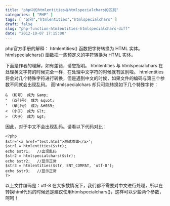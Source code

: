 ```yaml
---
title: "php中的htmlentities与htmlspecialchars的区别"
categories: [ "PHP" ]
tags: [ "区别","htmlentities","htmlspecialchars" ]
draft: false
slug: "php-function-htmlentities-htmlspecialchars-diff"
date: "2012-10-07 17:15:00"
---
```


php官方手册的解释：
htmlentities() 函数把字符转换为 HTML 实体。
htmlspecialchars() 函数把一些预定义的字符转换为 HTML 实体。

下面是作者的理解，如有差错，请您指明。
htmlentities 与 htmlspecialchars 在处理英文字符的时候完全一样，在处理中文字符的时候就有区别啦。
htmlentities 将会对几个特殊字符进行转换，但是遇到中文的时候，如果文件的编码与第三个参数不同就会出现乱码。
而htmlspecialchars 却只可能转换如下几个特殊字符：

    & （和号） 成为 &amp;
    " （双引号） 成为 &quot;
    ' （单引号） 成为 &#039;
    < （小于） 成为 &lt;
    > （大于） 成为 &gt;

因此，对于中文不会出现乱码。请看以下代码对比：

    <?php
    $str='<a href="test.html">测试页面</a>';
    $str1 = htmlentities($str);
    echo $str1;   //出现乱码
    $str2 = htmlspecialchars($str);
    echo $str2;   //显示正常
    $str3 = htmlentities($str, ENT_COMPAT, 'utf-8');
    echo $str3;   //显示正常
    ?>


<!--more-->


以上文件编码是：utf-8
在大多数情况下，我们都不需要对中文进行处理，所以在转换html代码的时候还是建议使用htmlspecialchars()，这样可以少些两个参数，呵呵！